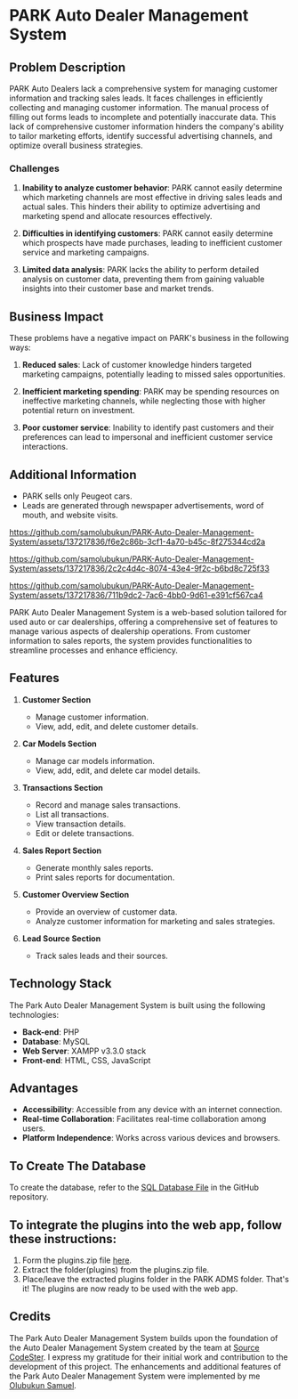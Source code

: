 # PARK Auto Dealer Management System
## Problem Description

PARK Auto Dealers lack a comprehensive system for managing customer information and tracking sales leads. It faces challenges in efficiently collecting and managing customer information. The manual process of filling out forms leads to incomplete and potentially inaccurate data. This lack of comprehensive customer information hinders the company's ability to tailor marketing efforts, identify successful advertising channels, and optimize overall business strategies.

### Challenges

1. **Inability to analyze customer behavior**: PARK cannot easily determine which marketing channels are most effective in driving sales leads and actual sales. This hinders their ability to optimize advertising and marketing spend and allocate resources effectively.
   
2. **Difficulties in identifying customers**: PARK cannot easily determine which prospects have made purchases, leading to inefficient customer service and marketing campaigns.
   
3. **Limited data analysis**: PARK lacks the ability to perform detailed analysis on customer data, preventing them from gaining valuable insights into their customer base and market trends.

## Business Impact

These problems have a negative impact on PARK's business in the following ways:

1. **Reduced sales**: Lack of customer knowledge hinders targeted marketing campaigns, potentially leading to missed sales opportunities.
   
2. **Inefficient marketing spending**: PARK may be spending resources on ineffective marketing channels, while neglecting those with higher potential return on investment.
   
3. **Poor customer service**: Inability to identify past customers and their preferences can lead to impersonal and inefficient customer service interactions.

## Additional Information

- PARK sells only Peugeot cars.
- Leads are generated through newspaper advertisements, word of mouth, and website visits.




https://github.com/samolubukun/PARK-Auto-Dealer-Management-System/assets/137217836/f6e2c86b-3cf1-4a70-b45c-8f275344cd2a



https://github.com/samolubukun/PARK-Auto-Dealer-Management-System/assets/137217836/2c2c4d4c-8074-43e4-9f2c-b6bd8c725f33



https://github.com/samolubukun/PARK-Auto-Dealer-Management-System/assets/137217836/711b9dc2-7ac6-4bb0-9d61-e391cf567ca4



PARK Auto Dealer Management System is a web-based solution tailored for used auto or car dealerships, offering a comprehensive set of features to manage various aspects of dealership operations. From customer information to sales reports, the system provides functionalities to streamline processes and enhance efficiency.

## Features

1. **Customer Section**
    - Manage customer information.
    - View, add, edit, and delete customer details.

2. **Car Models Section**
    - Manage car models information.
    - View, add, edit, and delete car model details.

3. **Transactions Section**
    - Record and manage sales transactions.
    - List all transactions.
    - View transaction details.
    - Edit or delete transactions.

4. **Sales Report Section**
    - Generate monthly sales reports.
    - Print sales reports for documentation.

5. **Customer Overview Section**
    - Provide an overview of customer data.
    - Analyze customer information for marketing and sales strategies.

6. **Lead Source Section**
    - Track sales leads and their sources.

## Technology Stack

The Park Auto Dealer Management System is built using the following technologies:

- **Back-end**: PHP
- **Database**: MySQL
- **Web Server**: XAMPP v3.3.0 stack
- **Front-end**: HTML, CSS, JavaScript

## Advantages

- **Accessibility**: Accessible from any device with an internet connection.
- **Real-time Collaboration**: Facilitates real-time collaboration among users.
- **Platform Independence**: Works across various devices and browsers.

## To Create The Database 
To create the database, refer to the [SQL Database File](https://github.com/samolubukun/PARK-Auto-Dealer-Management-System/blob/main/PARK%20ADMS/SQL%20(Database)) in the GitHub repository.

## To integrate the plugins into the web app, follow these instructions:
1. Form the plugins.zip file [here](https://github.com/samolubukun/PARK-Auto-Dealer-Management-System/blob/main/PARK%20ADMS/plugins.zip).
2. Extract the folder(plugins) from the plugins.zip file.
3. Place/leave the extracted plugins folder in the PARK ADMS folder.
That's it! The plugins are now ready to be used with the web app.


## Credits

The Park Auto Dealer Management System builds upon the foundation of the Auto Dealer Management System created by the team at [Source CodeSter](https://www.sourcecodester.com/php/15371/auto-dealer-management-system-phpoop-free-source-code.html). I express my gratitude for their initial work and contribution to the development of this project.
The enhancements and additional features of the Park Auto Dealer Management System were implemented by me [Olubukun Samuel](https://github.com/samolubukun).

